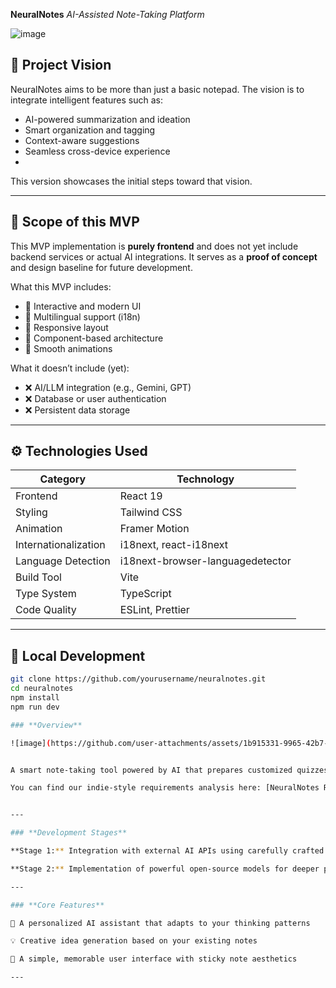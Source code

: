 **NeuralNotes**
*AI-Assisted Note-Taking Platform*

![image](https://github.com/user-attachments/assets/3e8f05d5-9f20-493f-8487-05b8e0577829)

## 🚀 Project Vision

NeuralNotes aims to be more than just a basic notepad. The vision is to integrate intelligent features such as:

- AI-powered summarization and ideation
- Smart organization and tagging
- Context-aware suggestions
- Seamless cross-device experience
- 
This version showcases the initial steps toward that vision.

---

## 🎯 Scope of this MVP

This MVP implementation is **purely frontend** and does not yet include backend services or actual AI integrations. It serves as a **proof of concept** and design baseline for future development.

What this MVP includes:

- 🔸 Interactive and modern UI
- 🔸 Multilingual support (i18n)
- 🔸 Responsive layout
- 🔸 Component-based architecture
- 🔸 Smooth animations

What it doesn’t include (yet):

- ❌ AI/LLM integration (e.g., Gemini, GPT)
- ❌ Database or user authentication
- ❌ Persistent data storage

---

## ⚙️ Technologies Used

| Category       | Technology                      |
|----------------|----------------------------------|
| Frontend       | React 19                         |
| Styling        | Tailwind CSS                     |
| Animation      | Framer Motion                    |
| Internationalization | i18next, react-i18next     |
| Language Detection | i18next-browser-languagedetector |
| Build Tool     | Vite                             |
| Type System    | TypeScript                       |
| Code Quality   | ESLint, Prettier                 |

---

## 🧪 Local Development

```bash
git clone https://github.com/yourusername/neuralnotes.git
cd neuralnotes
npm install
npm run dev

### **Overview**

![image](https://github.com/user-attachments/assets/1b915331-9965-42b7-a127-0d449c370b86)


A smart note-taking tool powered by AI that prepares customized quizzes based on your notes, offers creative new ideas, summarizes learning content, detects knowledge gaps, and tracks your personal development journey. With its simple and friendly design, paired with a powerful AI engine, it stands out from the competition!

You can find our indie-style requirements analysis here: [NeuralNotes Requirements Analysis.pdf](https://github.com/user-attachments/files/20109807/NeuralNotes.Requirements.Analysis.pdf)


---

### **Development Stages**

**Stage 1:** Integration with external AI APIs using carefully crafted prompts for personalized responses.

**Stage 2:** Implementation of powerful open-source models for deeper personalization.

---

### **Core Features**

🧠 A personalized AI assistant that adapts to your thinking patterns

💡 Creative idea generation based on your existing notes

🎯 A simple, memorable user interface with sticky note aesthetics

---


